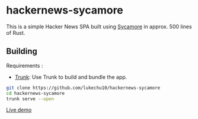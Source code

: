 # hackernews-sycamore

This is a simple Hacker News SPA built using [Sycamore](https://sycamore-rs.netlify.app) in approx.
500 lines of Rust.

## Building 

Requirements :

- [Trunk](https://trunkrs.dev): Use Trunk to build and bundle the app.

```sh
git clone https://github.com/lukechu10/hackernews-sycamore
cd hackernews-sycamore
trunk serve --open
```

[Live demo](https://tholeg.github.io/hackernews-sycamore/)
